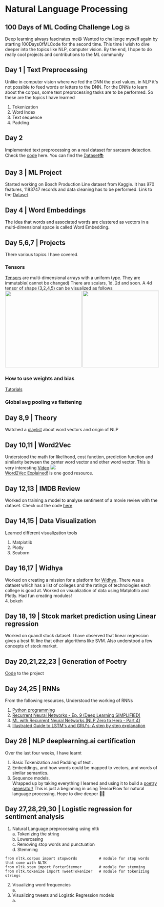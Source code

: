 # Natural Language Processing 
 ## 100 Days of ML Coding Challenge Log 💥
 Deep learning always fascinates me:smiley: Wanted to challenge myself again by starting 100DaysOfMLCode for the second time. This time I wish to dive deeper into the topics like NLP, computer vision. By the end, I hope to do really cool projects and contributions to the ML community
 
## Day 1 | Text Preprocessing 
Unlike in computer vision where we fed the DNN the pixel values, in NLP it's not possible to feed words or letters to the DNN. For the DNNs to learn about the corpus, some text preprocessing tasks are to be performed. So these are the topics I have learned
1. Tokenization
2.  Word Index
3. Text sequence
4. Padding  

## Day 2
Implemented text preprocessing on a real dataset for sarcasm detection. Check the [code](https://github.com/neha-duggirala/100DaysOfMLCode/blob/master/NLP/Sarcasm_detection.ipynb)  here. You can find the [Dataset📚](https://rishabhmisra.github.io/publications/)

## Day 3 | ML Project
Started working on Bosch Production Line dataset from Kaggle. It has 970 features, 1183747 records and data cleaning has to be performed.
Link to the [Dataset](https://www.kaggle.com/c/bosch-production-line-performance/overview)

## Day 4 | Word Embeddings
The idea that words and associated words are clustered as vectors in a multi-dimensional space is called Word Embedding.

## Day 5,6,7 | Projects
There various topics I have covered.
### Tensors
[Tensors](https://www.tensorflow.org/guide/tensor) are multi-dimensional arrays with a uniform type. They are immutable( cannot be changed) There are scalars, 1d, 2d and soon. A 4d tensor of shape (3,2,4,5) can be visualized as follows<br>
<img src='https://www.tensorflow.org/guide/images/tensor/4-axis_block.png' width=250 height=250/>
<img src='https://www.tensorflow.org/guide/images/tensor/shape2.png' width=250 height=250/>

### How to use weights and bias
[Tutorials](https://app.wandb.ai)

### Global avg pooling vs flattening

## Day 8,9 | Theory

Watched a [playlist](https://www.youtube.com/watch?v=8rXD5-xhemo&list=PLoROMvodv4rOhcuXMZkNm7j3fVwBBY42z&index=2&t=878s) about word vectors and origin of NLP

## Day 10,11 | Word2Vec
Understood the math for likelihood, cost function, prediction function and similarity between the center word vector and other word vector. This is very interesting [Video](https://www.youtube.com/watch?v=8rXD5-xhemo&list=PLoROMvodv4rOhcuXMZkNm7j3fVwBBY42z&index=1)
<img src="https://adriancolyer.files.wordpress.com/2016/04/word2vec-king-queen-composition.png?w=656"/><br>
[Word2Vec Explained!](https://www.youtube.com/watch?v=yFFp9RYpOb0) is one good resource.

## Day 12,13 | IMDB Review
Worked on training a model to analyse sentiment of a movie review with the dataset. Check out the code [here](https://github.com/neha-duggirala/IMDB-review-classification)

## Day 14,15 | Data Visualization
Learned different visualization tools
1. Matplotlib
2. Plotly
3. Seaborn

## Day 16,17 | Widhya
Worked on creating a mission for a platform for [Widhya](https://widhya.org/#/). There was a dataset which has a list of colleges and the ratings of technologies each college is good at. Worked on visualization of data using Matplotlib and Plotly. Had fun creating modules!  
4. bokeh 

## Day 18, 19 | Stcok market prediction using Linear regression
Worked on quandl stock dataset. I have observed that linear regression gives a best fit line that other algorithms like SVM. Also understood a few concepts of stock market. 

## Day 20,21,22,23 | Generation of Poetry
[Code](https://github.com/neha-duggirala/Poetry-Generation) to the project

## Day 24,25 | RNNs
From the following resources, Understood the working of RNNs
1. [Python programming](https://pythonprogramming.net/recurrent-neural-network-rnn-lstm-machine-learning-tutorial/)
2. [Recurrent Neural Networks - Ep. 9 (Deep Learning SIMPLIFIED)](https://www.youtube.com/watch?v=_aCuOwF1ZjU)
3. [ML with Recurrent Neural Networks (NLP Zero to Hero - Part 4)](https://www.youtube.com/watch?v=OuYtk9Ymut4&list=PLQY2H8rRoyvzDbLUZkbudP-MFQZwNmU4S&index=4)
4. [Illustrated Guide to LSTM's and GRU's: A step by step explanation](https://www.youtube.com/watch?time_continue=220&v=8HyCNIVRbSU&feature=emb_title)

## Day 26 | NLP deeplearning.ai certification
Over the last four weeks, I have learnt
1. Basic Tokenization and Padding of text .
2. Embeddings, and how words could be mapped to vectors, and words of similar semantics.
3. Sequence models.<br>
Wrapped up by taking everything I learned and using it to build a [poetry generator!](https://github.com/neha-duggirala/Poetry-Generation)
This is just a beginning in using TensorFlow for natural language processing. Hope to dive deeper 🏊‍♀️

## Day 27,28,29,30 | Logistic regression for sentiment analysis
1. Natural Language preprocessing using nltk <br>
 a. Tokenizing the string<br>
 b. Lowercasing<br>
 c. Removing stop words and punctuation <br>
 d. Stemming <br>
 ```
from nltk.corpus import stopwords          # module for stop words that come with NLTK
from nltk.stem import PorterStemmer        # module for stemming
from nltk.tokenize import TweetTokenizer   # module for tokenizing strings
```
2. Visualizing word frequencies <br>
 a. 
3. Visualizing tweets and Logistic Regression models <br>
 a. 
